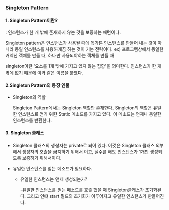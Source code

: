 ### Singleton Pattern

#### 1. Singleton Pattern이란?

: 인스턴스가 한 개 밖에 존재하지 않는 것을 보증하는 패턴이다.

Singleton pattern은 인스턴스가 사용될 때에 똑가튼 인스턴스를 만들어 내는 것이 아니라 동일 인스턴스를 사용하게끔 하는 것이 기본 전략이다. ex) 프로그램상에서 동일한 커넥션 객체를 만들 때, 하나만 사용되야하는 객체를 만들 때

singleton이란 '요소를 1개 밖에 가지고 있지 않는 집합'을 의미한다. 인스턴스가 한 개 밖에 없기 떄문에 이와 같은 이름을 붙였다. 

#### 2.Singleton Pattern의 등장 인물 

+ Singleton의 역할

  Singleton Pattern에서는 Singleton 역할만 존재한다. Singleton의 역할은 유일한 인스턴스르 얻기 위한 Static 메소드를 가지고 있다. 이 메소드는 언제나 동일한 인스턴스를 반환한다.

#### 3. Singleton 클래스

+ Singleton 클래스의 생성자는 private로 되어 있다. 이것은 Singleton 클래스 외부에서 생성자의 호출을 금지하기 위해서 이고, 실수를 해도 인스턴스가 1개만 생성되도록 보증하기 위해서이다.

+ 유일한 인스턴스를 얻는 메소드가 필요하다.

  + 유일한 인스턴스는 언제 생성되는가?

    -유일한 인스턴스를 얻는 메소드를 호출 했을 때 Singleton클래스가 초기화된다. 그리고 인떄 start 필드의 초기화가 이루어지고 유일한 인스턴스가 만들어진다.